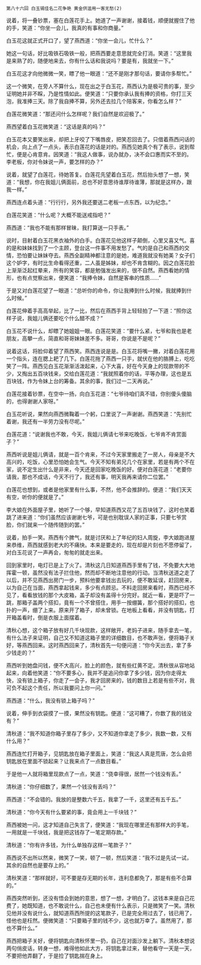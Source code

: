     第八十六回 白玉锡佳名二花争艳 黄金供滥用一客无愁(2) 

   说着，将一叠钞票，塞在白莲花手上。她道了一声谢谢，接着钱，顺便就握住了他的手，笑道：“你坐一会儿，我真的有事和你商量。”

   白玉花这就正式开口了，望了燕西道：“你坐一会儿，忙什么？”

   她这一句话，好比吸铁石吸铁一般，把燕西要走意思就完全打消。笑道：“这里我是来熟了的，随便地来去，你有什么话和我说吗？要是有，我就坐一下。”

   白玉花这才向他微微一笑，瞟了他一眼道：“还不是刚才那句话，要请你多帮忙。”

   这一个微笑，在旁人不算什么，现在出之于白玉花，燕西认为是极可贵的事，至少证明她并非不睬，乃是性情如此。便笑道：“只要你承认我有捧的资格，你打三天泡，我准捧三天。除了我自捧不算，另外还去拉几个陪客来，你看怎么样？”

   白莲花微笑道：“那还问什么怎样呢？我们自然是欢迎极了。”

   燕西望着白玉花微笑道：“这话是真的吗？”

   白玉花本又要笑出来，却把上牙咬了下嘴唇皮，把笑忍回去了。只借着燕西问话的机会，向上点了一点头，表示白莲花的话是对的。燕西见她真个有了表示，说到帮忙，便是心肯意肯。因笑道：“我这人做事，说办就办，决不会口惠而实不至的。李老板，你对令妹说一声，要怎样的办？”

   说着，就望了白莲花，待她答复。白莲花先望着白玉花，然后抬头想了一想，笑道：“我想，你在我姐儿俩面前，总也不好意思待谁厚待谁薄，那就是这样办，跟我一样。”

   燕西连点着头道：“行行行，另外我还要送二老板一点东西，以为纪念。”

   白莲花笑道：“什么呢？大概不能送戒指吧？”

   燕西道：“我也不能有那样冒昧，我打算送一只手表。”

   说时，目射着白玉花黑衣袖外的白手。白莲花见他这样子颠倒，心里又喜又气。喜的是和妹妹找到了一个主顾，登台这一件事不用发愁了。气的是自己和燕西的交情，恐怕要让妹妹夺去。燕西全副精神都注意的是她，难道我就没有她美？女子们这个妒字，有时比生命看得还重，二人虽是姊妹，却也不肯含糊的。因之白莲花脸上渐渐泛起红晕来，所有的笑容，都是勉强发出来的，很不自然。燕西看她的情形，也有点觉察出来，便笑道：“我捧令妹，自然是客串的性质……”

   于是又对白莲花望了一眼道：“总听你的命令，你让我捧到什么时候，我就捧到什么时候。”

   白莲花伸着手高高举起，比了一比，然后在燕西手背上轻轻拍了一下道：“照你这样子说，我姐儿俩还要吃个什么醋不成？”

   白玉花不说什么，却瞟了她姐姐一眼。白莲花笑道：“要什么紧，七爷和我也是老朋友，高攀一点，简直和哥哥妹妹差不多。哥哥，你说是不是呢？”

   说着这话，将脸仰着望了燕西笑。燕西连说是是。白玉花将嘴一撇，对着白莲花用一个指头，连在腮上耙了几下。白莲花拖了燕西一只手，就伏在他的胳膊上，吃吃笑了一阵。燕西见白玉花渐渐活泼起来，心下大喜，好在今天身上的现款带的不少，又掏出五百块钱来，交给白莲花道：“我就照着你的话，平等办理，这也是五百块钱，作为令妹上台的筹备。其余的事，我们过一二天再说。”

   白莲花接着钞票，在空中一扬，向白玉花道：“七爷待咱们真不错，你别傻头傻脑的，也得谢谢人家呀。”

   白玉花听说，果然向燕西微鞠着一个躬，口里说了一声谢谢。燕西笑道：“先别忙着谢，我还有一半劳力没有尽呢。”

   白莲花道：“说谢我也不敢，今天，我姐儿俩请七爷来吃晚饭，七爷肯不肯赏面子？”

   燕西听说是姐儿俩请，就是一百个肯来，不过今天家里搬走了一房人，母亲是不大高兴的，吃饭，心里恐怕她会生气。今天不知有弟兄几个在家里，若是有两个不在家，说不定生出什么是非来，今天还是回家吃晚饭的好。便对白莲花道：“老要你请我，那也不成话，今天不行了，我还有事，明天我再来请你二位罢。”

   白莲花也想到，或者是他家里有什么事，不然，他不会推辞的。便道：“我们天天有空，听你的便就是了。”

   李大娘在外面屋子里，她听了一个够，早知道燕西又花了五百块钱了，这时也笑着跳了进来道：“你们虽然应该谢谢七爷，可是也别耽误人家的正事，只要七爷赏脸，你们就来一个随传随到的罢。”

   说着，拍手一笑。燕西有个脾气，就是讨厌和上了年纪的妇人周旋，李大娘跑进屋来恭维，燕西就感到老大的不痛快。本来是要走的，现在却是片刻也不愿停留了，对白玉花说了一声再会，匆匆的就走出来。

   回到家里时，电灯已是上了火了。清秋这几日知道燕西手里有了钱，不免要大大地挥霍一顿，虽然没有法子拦住他，然而却不断地注意他的行动。当清秋送道之走了以后，并不见燕西出房门一步，预料他要拿钱出去玩的，便不敢延误，赶回房来，以为自己在当面，燕西拿起钱来，多少有点顾忌。不料走回房来看时，燕西已经不见了，看看放钱的那个大皮箱，盖子却没有盖得十分完好。就近一看，更是吓了一跳，那箱子盖两个搭扣，竟有一个不曾搭住，用手一按绷簧，那个搭好的搭扣，也扑的一声，绷了上来。原来开了箱子，却未曾锁。在地板上看看，并没有钥匙，打开箱盖看时，倒是衣服上面摆着。

   清秋心想，这个箱子放有好几千块现款，这样敞开，老妈子进来，随手拿去一笔，有什么法子来证明，自己又不知道这箱子里的详细数目，也不敢声张，便将箱子关好，等燕西回来。这时燕西回来了，清秋首先一句便问道：“你今天出去，拿了多少钱走的？”

   燕西听到她盘问钱，便不大高兴，脸上的颜色，就有些红黄不定。清秋很从容地站起来，向着他笑道：“你不要多心，我并不是追问你拿了多少钱，因为你走得太快，没有锁上箱子，你走了一会子，我才回房来的，钱的数目上若是有些不对，我可负不起这个责任，所以我要问上你一问。”

   燕西道：“什么，我没有锁上箱子吗？”

   说着，伸手到衣袋摸了一摸，果然没有钥匙。便道：“这可糟了，你数了我的钱没有？”

   清秋道：“我不知道你箱子里存了多少，又不知道你拿走了多少，我数一数，又有什么用？”

   燕西连忙打开箱子，见钥匙放在箱子里面上，笑道：“我这人真是荒唐，怎么会把钥匙放在里面不锁起来？让我来点了一点数目看。”

   于是他一人就将箱里现款点了一点，笑道：“侥幸得很，居然一个钱没有丢。”

   清秋道：“你仔细数了，果然一个钱没有丢吗？”

   燕西道：“不会错的。我放的是整数六千五，我拿了一千，这里还有五千五。”

   清秋道：“你今天有什么要紧的事，竟会用上一千块钱？”

   燕西被她一问，这才知道自己失言了，便笑道：“我现在哪里还有那样大的手笔，一用就是一千块钱，我是把这钱存了一笔定期存款。”

   清秋道：“你有许多钱，为什么单独存这样一笔款子？”

   燕西说不出所以然来，微笑了一笑，顿了一顿，然后笑道：“我不过是先试一试，其余的自然也是要存上的。”

   清秋笑道：“那样就好，可不要是存无期的长年，连利息都免了，那是有些不合算的。”

   燕西突然听到，还没有悟会到她的意思，想了一想，才明白了。这钱本来是自己花费了，她既知道，也不敢说什么，自己也未便有什么表示，只是微笑了一笑。清秋见他并没有说什么，就知道燕西所提的这笔款子，已是完全用过去了，钱已用了，怪他也是枉然。便微笑道：“只要箱子里的钱不少，这也就万幸了。虽然用了，那也不算什么。”

   燕西把箱子关好，便将钥匙向清秋怀里一扔，自己在对面沙发上躺下。清秋本想说两句俏皮话，转身一想，难得他如此大方，将钥匙拿过来，替他看守一天是一天，不要把他弄翻了，于是捡了钥匙揣在身上。

